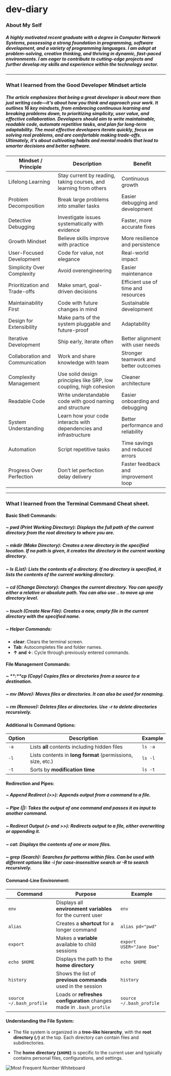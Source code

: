 # dev-diary

### About My Self

##### A highly motivated recent graduate with a degree in Computer Network Systems, possessing a strong foundation in programming, software development, and a variety of programming languages. I am adept at problem-solving, creative thinking, and thriving in dynamic, fast-paced environments. I am eager to contribute to cutting-edge projects and further develop my skills and experience within the technology sector.

---

### What I learned from the Good Developer Mindset article

##### The article emphasizes that being a great developer is about more than just writing code—it's about how you think and approach your work. It outlines 16 key mindsets, from embracing continuous learning and breaking problems down, to prioritizing simplicity, user value, and effective collaboration. Developers should aim to write maintainable, readable code, automate repetitive tasks, and plan for long-term adaptability. The most effective developers iterate quickly, focus on solving real problems, and are comfortable making trade-offs. Ultimately, it's about cultivating habits and mental models that lead to smarter decisions and better software.

| Mindset / Principle             | Description                                                        | Benefit                               |
|--------------------------------|--------------------------------------------------------------------|----------------------------------------|
| Lifelong Learning              | Stay current by reading, taking courses, and learning from others  | Continuous growth                      |
| Problem Decomposition          | Break large problems into smaller tasks                            | Easier debugging and development       |
| Detective Debugging            | Investigate issues systematically with evidence                    | Faster, more accurate fixes            |
| Growth Mindset                 | Believe skills improve with practice                               | More resilience and persistence        |
| User-Focused Development       | Code for value, not elegance                                       | Real-world impact                      |
| Simplicity Over Complexity     | Avoid overengineering                                              | Easier maintenance                     |
| Prioritization and Trade-offs  | Make smart, goal-driven decisions                                  | Efficient use of time and resources    |
| Maintainability First          | Code with future changes in mind                                   | Sustainable development                |
| Design for Extensibility       | Make parts of the system pluggable and future-proof                | Adaptability                           |
| Iterative Development          | Ship early, iterate often                                          | Better alignment with user needs       |
| Collaboration and Communication| Work and share knowledge with team                                 | Stronger teamwork and better outcomes  |
| Complexity Management          | Use solid design principles like SRP, low coupling, high cohesion  | Cleaner architecture                   |
| Readable Code                  | Write understandable code with good naming and structure           | Easier onboarding and debugging        |
| System Understanding           | Learn how your code interacts with dependencies and infrastructure | Better performance and reliability     |
| Automation                     | Script repetitive tasks                                            | Time savings and reduced errors        |
| Progress Over Perfection       | Don’t let perfection delay delivery                                | Faster feedback and improvement loop   |


------------

### What I learned from the Terminal Command Cheat sheet.
#### Basic Shell Commands:

##### ~ **pwd (Print Working Directory):** Displays the full path of the current directory from the root directory to where you are.

##### ~ **mkdir (Make Directory):** Creates a new directory in the specified location. If no path is given, it creates the directory in the current working directory.

##### ~ **ls (List):** Lists the contents of a directory. If no directory is specified, it lists the contents of the current working directory.

##### ~ **cd (Change Directory):** Changes the current directory. You can specify either a relative or absolute path. You can also use .. to move up one directory level.

##### ~ **touch (Create New File):** Creates a new, empty file in the current directory with the specified name.

##### ~ Helper Commands:
- **clear**: Clears the terminal screen.
- **Tab**: Autocompletes file and folder names.
- **↑ and ↓**: Cycle through previously entered commands.

#### File Management Commands:

##### ~ **:**cp (Copy) Copies files or directories from a source to a destination.

##### ~ **mv (Move):** Moves files or directories. It can also be used for renaming.

##### ~ **rm (Remove):** Deletes files or directories. Use -r to delete directories recursively.

#### Additional ls Command Options:
| Option | Description                                                 | Example  |
|--------|-------------------------------------------------------------|----------|
| `-a`   | Lists **all** contents including hidden files               | `ls -a`  |
| `-l`   | Lists contents in **long format** (permissions, size, etc.) | `ls -l`  |
| `-t`   | Sorts by **modification time**                              | `ls -t`  |


#### Redirection and Pipes: 

##### ~ **Append Redirect (>>):** Appends output from a command to a file.

##### ~ **Pipe (|):** Takes the output of one command and passes it as input to another command.

##### ~ **Redirect Output (> and >>):** Redirects output to a file, either overwriting or appending it.

##### ~ **cat:** Displays the contents of one or more files.

##### ~ **grep (Search):** Searches for patterns within files. Can be used with different options like -i for case-insensitive search or -R to search recursively.

#### Command-Line Environment:

| Command                   | Purpose                                                              | Example                   |
|---------------------------|----------------------------------------------------------------------|---------------------------|
| `env`                     | Displays all **environment variables** for the current user          | `env`                     |
| `alias`                   | Creates a **shortcut** for a longer command                          | `alias pd="pwd"`          |
| `export`                  | Makes a **variable** available to child sessions                     | `export USER="Jane Doe"`  |
| `echo $HOME`              | Displays the path to the **home directory**                          | `echo $HOME`              |
| `history`                 | Shows the list of **previous commands** used in the session          | `history`                 |
| `source ~/.bash_profile`  | Loads or **refreshes configuration** changes made in `.bash_profile` | `source ~/.bash_profile`  |

#### Understanding the File System:

- The file system is organized in a **tree-like hierarchy**, with the **root directory (`/`)** at the top. Each directory can contain files and subdirectories.
  
- The **home directory (`$HOME`)** is specific to the current user and typically contains personal files, configurations, and settings.

![Most Frequent Number Whiteboard](whiteboard-challenges/im2.PNG)

